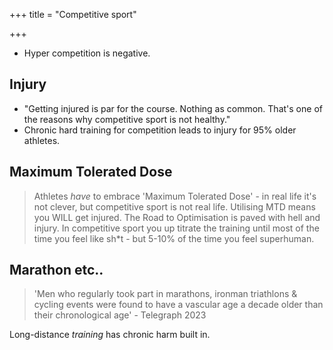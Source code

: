 +++
title = "Competitive sport"

+++
- Hyper competition is negative. 
  
## Injury
- "Getting injured is par for the course. Nothing as common. That's one of the reasons why competitive sport is not healthy."
- Chronic hard training for competition leads to injury for 95% older athletes.

## Maximum Tolerated Dose
> Athletes *have* to embrace 'Maximum Tolerated Dose' - in real life it's not clever, but competitive sport is not real life. Utilising MTD means you WILL get injured. The Road to Optimisation is paved with hell and injury. In competitive sport you up titrate the training until most of the time you feel like sh*t - but 5-10% of the time you feel superhuman.

## Marathon etc..

> 'Men who regularly took part in marathons, ironman triathlons & cycling events were found to have a vascular age a decade older than their chronological age' - Telegraph 2023

Long-distance *training* has chronic harm built in.